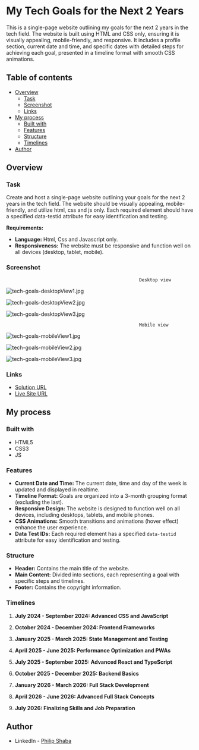 # My Tech Goals for the Next 2 Years

This is a single-page website outlining my goals for the next 2 years in the tech field. The website is built using HTML and CSS only, ensuring it is visually appealing, mobile-friendly, and responsive. It includes a profile section, current date and time, and specific dates with detailed steps for achieving each goal, presented in a timeline format with smooth CSS animations.

## Table of contents

- [Overview](#overview)
  - [Task](#task)
  - [Screenshot](#screenshot)
  - [Links](#links)
- [My process](#my-process)
  - [Built with](#built-with)
  - [Features](#features)
  - [Structure](#structure)
  - [Timelines](#timelines)
- [Author](#author)

## Overview

### Task

Create and host a single-page website outlining your goals for the next 2 years in the tech field.
The website should be visually appealing, mobile-friendly, and utilize html, css and js only.
Each required element should have a specified data-testid attribute for easy identification and testing.

**Requirements:**

- **Language:** Html, Css and Javascript only.
- **Responsiveness:** The website must be responsive and function well on all devices (desktop, tablet, mobile).

### Screenshot

                                                      Desktop view
![tech-goals-desktopView1.jpg](./images/tech-goals-desktopView1.jpg)

![tech-goals-desktopView2.jpg](./images/tech-goals-desktopView2.jpg)

![tech-goals-desktopView3.jpg](./images/tech-goals-desktopView3.jpg)


                                                      Mobile view
![tech-goals-mobileView1.jpg](./images/tech-goals-mobileView1.jpg)

![tech-goals-mobileView2.jpg](./images/tech-goals-mobileView2.jpg)

![tech-goals-mobileView3.jpg](./images/tech-goals-mobileView3.jpg)

### Links

- [Solution URL](https://github.com/SHABA01/tech-goals)
- [Live Site URL](https://shaba01.github.io/tech-goals)

## My process

### Built with

- HTML5
- CSS3
- JS

### Features

- **Current Date and Time:** The current date, time and day of the week is updated and displayed in realtime.
- **Timeline Format:** Goals are organized into a 3-month grouping format (excluding the last).
- **Responsive Design:** The website is designed to function well on all devices, including desktops, tablets, and mobile phones.
- **CSS Animations:** Smooth transitions and animations (hover effect) enhance the user experience.
- **Data Test IDs:** Each required element has a specified `data-testid` attribute for easy identification and testing.

### Structure

- **Header:** Contains the main title of the website.
- **Main Content:** Divided into sections, each representing a goal with specific steps and timelines.
- **Footer:** Contains the copyright information.

### Timelines

1. **July 2024 - September 2024: Advanced CSS and JavaScript**

2. **October 2024 - December 2024: Frontend Frameworks**

3. **January 2025 - March 2025: State Management and Testing**

4. **April 2025 - June 2025: Performance Optimization and PWAs**

5. **July 2025 - September 2025: Advanced React and TypeScript**

6. **October 2025 - December 2025: Backend Basics**

7. **January 2026 - March 2026: Full Stack Development**

8. **April 2026 - June 2026: Advanced Full Stack Concepts**

9. **July 2026: Finalizing Skills and Job Preparation**

## Author

- LinkedIn - [Philip Shaba](https://www.linkedin.com/in/philip-shaba-0879a5150)
